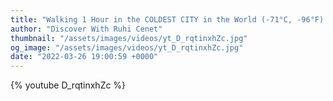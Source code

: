 ```yaml
---
title: "Walking 1 Hour in the COLDEST CITY in the World (-71°C, -96°F) YAKUTSK / YAKUTIA"
author: "Discover With Ruhi Cenet"
thumbnail: "/assets/images/videos/yt_D_rqtinxhZc.jpg"
og_image: "/assets/images/videos/yt_D_rqtinxhZc.jpg"
date: "2022-03-26 19:00:59 +0000"
---
```


{% youtube D_rqtinxhZc %}